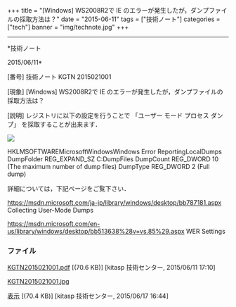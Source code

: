 ﻿+++
title = "[Windows] WS2008R2で IE のエラーが発生したが，ダンプファイルの採取方法は？"
date = "2015-06-11"
tags = ["技術ノート"]
categories = ["tech"]
banner = "img/technote.jpg"
+++

-----------------------------------------------------------------------------------------------------------------------------

*技術ノート

2015/06/11*


[番号]
技術ノート KGTN 2015021001

[現象]
[Windows] WS2008R2で IE
のエラーが発生したが，ダンプファイルの採取方法は？

[説明]
レジストリに以下の設定を行うことで 「ユーザー モード プロセス ダンプ」
を採取することが出来ます．

![](http://techreport.kitasp.net/attachments/download/1961/KGTN2015021001.jpg)

HKLMSOFTWAREMicrosoftWindowsWindows Error ReportingLocalDumps
DumpFolder REG_EXPAND_SZ C:DumpFiles
DumpCount REG_DWORD 10 (The maximum number of dump files)
DumpType REG_DWORD 2 (Full dump)

詳細については，下記ページをご覧下さい．

<https://msdn.microsoft.com/ja-jp/library/windows/desktop/bb787181.aspx>
Collecting User-Mode Dumps

<https://msdn.microsoft.com/en-us/library/windows/desktop/bb513638%28v=vs.85%29.aspx>
WER Settings


### ファイル

 
 


[KGTN2015021001.pdf](http://techreport.kitasp.net/attachments/download/1852/KGTN2015021001.pdf)
 [(70.6 KB)] [kitasp 技術センター, 2015/06/11
17:10]

[KGTN2015021001.jpg](http://techreport.kitasp.net/attachments/download/1961/KGTN2015021001.jpg)

[表示](http://techreport.kitasp.net/attachments/1961/KGTN2015021001.jpg "表示")
 [(70.4 KB)] [kitasp 技術センター, 2015/06/17
16:44]


 


 

